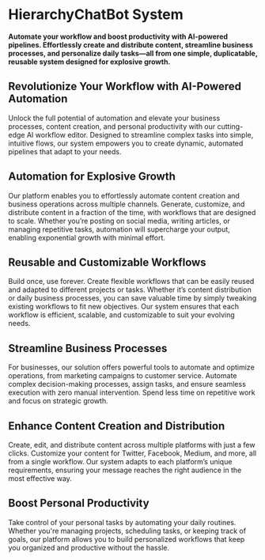 # HierarchyChatBot System

**Automate your workflow and boost productivity with AI-powered pipelines. Effortlessly create and distribute content, streamline business processes, and personalize daily tasks—all from one simple, duplicatable, reusable system designed for explosive growth.**


## Revolutionize Your Workflow with AI-Powered Automation
Unlock the full potential of automation and elevate your business processes, content creation, and personal productivity with our cutting-edge AI workflow editor. Designed to streamline complex tasks into simple, intuitive flows, our system empowers you to create dynamic, automated pipelines that adapt to your needs.

## Automation for Explosive Growth
Our platform enables you to effortlessly automate content creation and business operations across multiple channels. Generate, customize, and distribute content in a fraction of the time, with workflows that are designed to scale. Whether you’re posting on social media, writing articles, or managing repetitive tasks, automation will supercharge your output, enabling exponential growth with minimal effort.

## Reusable and Customizable Workflows
Build once, use forever. Create flexible workflows that can be easily reused and adapted to different projects or tasks. Whether it’s content distribution or daily business processes, you can save valuable time by simply tweaking existing workflows to fit new objectives. Our system ensures that each workflow is efficient, scalable, and customizable to suit your evolving needs.

## Streamline Business Processes
For businesses, our solution offers powerful tools to automate and optimize operations, from marketing campaigns to customer service. Automate complex decision-making processes, assign tasks, and ensure seamless execution with zero manual intervention. Spend less time on repetitive work and focus on strategic growth.

## Enhance Content Creation and Distribution
Create, edit, and distribute content across multiple platforms with just a few clicks. Customize your content for Twitter, Facebook, Medium, and more, all from a single workflow. Our system adapts to each platform’s unique requirements, ensuring your message reaches the right audience in the most effective way.

## Boost Personal Productivity
Take control of your personal tasks by automating your daily routines. Whether you're managing projects, scheduling tasks, or keeping track of goals, our platform allows you to build personalized workflows that keep you organized and productive without the hassle.
